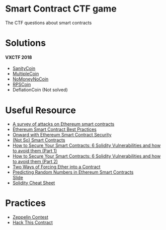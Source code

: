 # Smart Contract CTF game
The CTF questions about smart contracts

# Solutions
#### VXCTF 2018
- [SanityCoin](https://github.com/seadog007/smartcontract_ctfgame/blob/master/VXCTF%202018/SanityCoin_Solved.sol)
- [MultipleCoin](https://github.com/seadog007/smartcontract_ctfgame/blob/master/VXCTF%202018/MultipleCoin_Solve.sol)
- [NoMoneyNoCoin](https://github.com/seadog007/smartcontract_ctfgame/blob/master/VXCTF%202018/NoMoneyNoCoin_Solved.sol)
- [RPSCoin](https://github.com/seadog007/smartcontract_ctfgame/blob/master/VXCTF%202018/RPSCoin_Solved.sol)
- DeflationCoin (Not solved)


# Useful Resource
- [A survey of attacks on Ethereum smart contracts](https://eprint.iacr.org/2016/1007.pdf)
- [Ethereum Smart Contract Best Practices](https://consensys.github.io/smart-contract-best-practices/)
- [Onward with Ethereum Smart Contract Security](https://blog.zeppelin.solutions/onward-with-ethereum-smart-contract-security-97a827e47702)
- [(Not So) Smart Contracts](https://github.com/trailofbits/not-so-smart-contracts)
- [How to Secure Your Smart Contracts: 6 Solidity Vulnerabilities and how to avoid them (Part 1)](https://medium.com/loom-network/how-to-secure-your-smart-contracts-6-solidity-vulnerabilities-and-how-to-avoid-them-part-1-c33048d4d17d)
- [How to Secure Your Smart Contracts: 6 Solidity Vulnerabilities and how to avoid them (Part 2)](https://medium.com/loom-network/how-to-secure-your-smart-contracts-6-solidity-vulnerabilities-and-how-to-avoid-them-part-2-730db0aa4834)
- [Two Ways of Forcing Ether into a Contract](https://medium.com/@alexsherbuck/two-ways-to-force-ether-into-a-contract-1543c1311c56)
- [Predicting Random Numbers in Ethereum Smart Contracts](https://blog.positive.com/predicting-random-numbers-in-ethereum-smart-contracts-e5358c6b8620)  
[Slide](https://schd.ws/hosted_files/appseccalifornia2018/00/AppSecCali%202018%20-%20Predicting%20Random%20Numbers%20in%20Ethereum%20Smart%20Contracts.pdf)
- [Solidity Cheat Sheet](https://github.com/manojpramesh/solidity-cheatsheet)

# Practices
- [Zeppelin Contest](https://ethernaut.zeppelin.solutions/)
- [Hack This Contract](http://hackthiscontract.io/)
